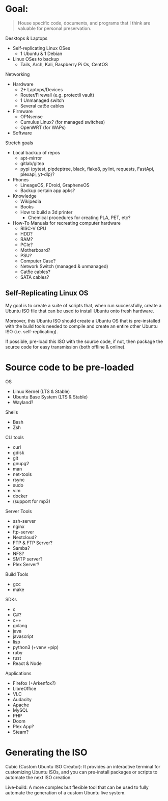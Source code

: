 # Goal:

> House specific code, documents, and programs that I think are valuable for personal preservation.

Desktops & Laptops
* Self-replicating Linux OSes
  * 1 Ubuntu & 1 Debian
* Linux OSes to backup
  * Tails, Arch, Kali, Raspberry Pi Os, CentOS

Networking
* Hardware
  * 2+ Laptops/Devices
  * Router/Firewall (e.g. protectli vault)
  * 1 Unmanaged switch
  * Several cat5e cables
* Firmware
  * OPNsense
  * Cumulus Linux? (for managed switches)
  * OpenWRT (for WAPs)
* Software

Stretch goals
* Local backup of repos
  * apt-mirror
  * gitlab/gitea
  * pypi (pytest, pipdeptree, black, flake8, pylint, requests, FastApi, plexapi, yt-dlp)?
* Phones
  * LineageOS, FDroid, GrapheneOS
  * Backup certain app apks?
* Knowledge
  * Wikipedia
  * Books
  * How to build a 3d printer
    * Chemical procedures for creating PLA, PET, etc?
* How-To Manuals for recreating computer hardware
  * RISC-V CPU
  * HDD?
  * RAM?
  * PCIe?
  * Motherboard?
  * PSU?
  * Computer Case?
  * Network Switch (managed & unmanaged)
  * Cat5e cables?
  * SATA cables?



## Self-Replicating Linux OS

My goal is to create a suite of scripts that, when run successfully, create a Ubuntu ISO file that 
can be used to install Ubuntu onto fresh hardware. 

Moreover, this Ubuntu ISO should create a Ubuntu OS that is pre-installed with the build tools 
needed to compile and create an entire other Ubuntu ISO (i.e. self-replicating).

If possible, pre-load this ISO with the source code, if not, then package the source code for easy 
transmission (both offline & online).


# Source code to be pre-loaded

OS
* Linux Kernel (LTS & Stable)
* Ubuntu Base System (LTS & Stable)
* Wayland?

Shells
* Bash
* Zsh

CLI tools
* curl
* gdisk
* git
* gnupg2
* man
* net-tools
* rsync
* sudo
* vim
* docker
* (support for mp3)

Server Tools
* ssh-server
* nginx
* ftp-server
* Nextcloud?
* FTP & FTP Server?
* Samba?
* NFS?
* SMTP server?
* Plex Server?

Build Tools
* gcc
* make

SDKs
* c
* C#?
* c++
* golang
* java
* javascript
* lisp
* python3 (+venv +pip)
* ruby
* rust
* React & Node

Applications
* Firefox (+Arkenfox?)
* LibreOffice
* VLC
* Audacity
* Apache
* MySQL
* PHP
* Doom
* Plex App?
* Steam?


# Generating the ISO

Cubic (Custom Ubuntu ISO Creator): It provides an interactive terminal for customizing Ubuntu ISOs, 
and you can pre-install packages or scripts to automate the next ISO creation.

Live-build: A more complex but flexible tool that can be used to fully automate the generation of a 
custom Ubuntu live system.


